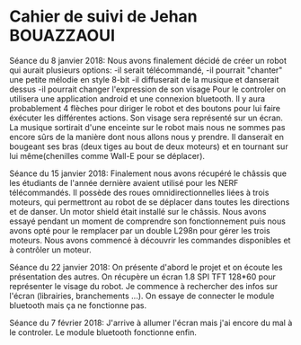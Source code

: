 # Cahier de suivi de Jehan BOUAZZAOUI #

Séance du 8 janvier 2018:
Nous avons finalement décidé de créer un robot qui aurait plusieurs options:
-il serait télécommandé,
-il pourrait "chanter" une petite mélodie en style 8-bit
-il diffuserait de la musique et danserait dessus
-il pourrait changer l'expression de son visage
Pour le controler on utilisera une application android et une connexion bluetooth.
Il y aura probablement 4 flèches pour diriger le robot et des boutons pour lui faire éxécuter les différentes actions.
Son visage sera représenté sur un écran. 
La musique sortirait d'une enceinte sur le robot mais nous ne sommes pas encore sûrs de la manière dont nous allons nous y prendre.
Il danserait en bougeant ses bras (deux tiges au bout de deux moteurs) et en tournant sur lui même(chenilles comme Wall-E pour se déplacer).

Séance du 15 janvier 2018:
Finalement nous avons récupéré le châssis que les étudiants de l'année dernière avaient utilisé pour les NERF télécommandés. Il possède des roues omnidirectionnelles liées à trois moteurs, qui permettront au robot de se déplacer dans toutes les directions et de danser.
Un motor shield était installé sur le châssis. Nous avons essayé pendant un moment de comprendre son fonctionnement puis nous avons opté pour le remplacer par un double L298n pour gérer les trois moteurs. Nous avons commencé à découvrir les commandes disponibles et à contrôler un moteur.

Séance du 22 janvier 2018:
On présente d'abord le projet et on écoute les présentation des autres.
On récupère un écran 1.8 SPI TFT 128\*60 pour représenter le visage du robot. Je commence à rechercher des infos sur l'écran (librairies, branchements ...).
On essaye de connecter le module bluetooth mais ça ne fonctionne pas.

Séance du 7 février 2018:
J'arrive à allumer l'écran mais j'ai encore du mal à le controler. Le module bluetooth fonctionne enfin.
